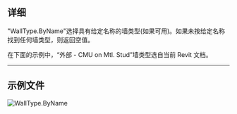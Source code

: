 ## 详细
"WallType.ByName"选择具有给定名称的墙类型(如果可用)。如果未按给定名称找到任何墙类型，则返回空值。

在下面的示例中，“外部 - CMU on Mtl. Stud”墙类型选自当前 Revit 文档。
___
## 示例文件

![WallType.ByName](./Revit.Elements.WallType.ByName_img.jpg)
